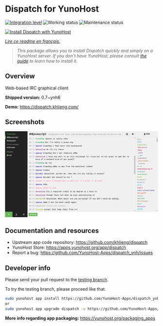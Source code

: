 <!--
N.B.: This README was automatically generated by https://github.com/YunoHost/apps/tree/master/tools/README-generator
It shall NOT be edited by hand.
-->

# Dispatch for YunoHost

[![Integration level](https://dash.yunohost.org/integration/dispatch.svg)](https://dash.yunohost.org/appci/app/dispatch) ![Working status](https://ci-apps.yunohost.org/ci/badges/dispatch.status.svg) ![Maintenance status](https://ci-apps.yunohost.org/ci/badges/dispatch.maintain.svg)

[![Install Dispatch with YunoHost](https://install-app.yunohost.org/install-with-yunohost.svg)](https://install-app.yunohost.org/?app=dispatch)

*[Lire ce readme en français.](./README_fr.md)*

> *This package allows you to install Dispatch quickly and simply on a YunoHost server.
If you don't have YunoHost, please consult [the guide](https://yunohost.org/#/install) to learn how to install it.*

## Overview

Web-based IRC graphical client


**Shipped version:** 0.7~ynh6

**Demo:** https://dispatch.khlieng.com/

## Screenshots

![Screenshot of Dispatch](./doc/screenshots/screenshot.png)

## Documentation and resources

* Upstream app code repository: <https://github.com/khlieng/dispatch>
* YunoHost Store: <https://apps.yunohost.org/app/dispatch>
* Report a bug: <https://github.com/YunoHost-Apps/dispatch_ynh/issues>

## Developer info

Please send your pull request to the [testing branch](https://github.com/YunoHost-Apps/dispatch_ynh/tree/testing).

To try the testing branch, please proceed like that.

``` bash
sudo yunohost app install https://github.com/YunoHost-Apps/dispatch_ynh/tree/testing --debug
or
sudo yunohost app upgrade dispatch -u https://github.com/YunoHost-Apps/dispatch_ynh/tree/testing --debug
```

**More info regarding app packaging:** <https://yunohost.org/packaging_apps>
